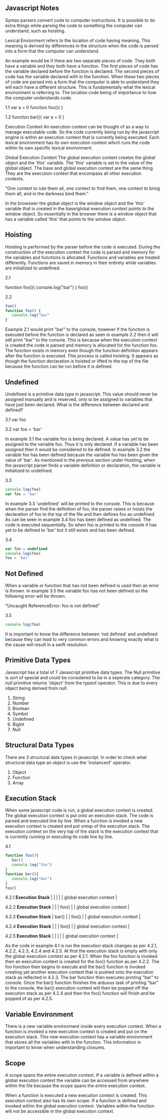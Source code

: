 ## Javascript Notes

Syntax parsers convert code to computer instructions.
It is possible to do extra things while parsing the code to something the computer can understand, such as hoisting.

Lexical Envionment refers to the location of code having meaning. This meaning
is derived by differences in the structure when the code is parsed into a form
that the computer can understand. 

An example would be if there are two separate pieces of code. They both have a
variable and they both have a function. The first pieces of code has the 
variable declared before the function is declared. The second pieces of code 
has the variable declared with in the function. When these two pieces of code
are parsed into a form that the computer is able to understand they will each
have a different structure. This is fundamentally what the lexical environment 
is referring to. The location code being of importance to how the computer 
understands code.

1.1
var a = 0
function foo(){
}

1.2
function bar(){
   var a = 0
}

Execution Context
An execution context can be thought of as a way to manage executable code. So
the code currently being run by the javascript engine is within an execution
context that is currently being executed. Each lexical environment has its own
execution context which runs the code within its own specific lexical 
environment.

Global Execution Context
The global execution context creates the global object and the 'this' variable.
The 'this' variable is set to the value of the global object.
The base and global execution context are the same thing. They are the 
execution context that encompass all other execution contexts. 

"One context to rule them all, one context to find them, one context to bring 
them all, and in the darkness bind them." 

In the browswer the global object is the window object and the 'this' variable
that is created in the base/global execution context points to the window
object. So essentially in the browser there is a window object that has a 
variable called 'this' that points to the window object.

## Hoisting
Hoisting is performed by the parser before the code is executed. 
During the construction of the execution context the code is parsed and memory
for the variables and functions is allocated. Functions and variables are 
treated differently. Functions are saved in memory in their entirety while 
variables are initialized to undefined.

2.1

function foo(){
   console.log("bar")
}
foo()

2.2
```javascript
foo()
function foo() {
   console.log("bar"
}
```

Example 2.1 would print "bar" to the console, however if the function is
executed before the function is declared as seen in example 2.2 then it will 
still print "bar" to the console. This is because when the execution context is
created the code is parsed and memory is allocated for the function foo. The
function exists in memory even though the function definition appears after the
function is executed. This process is called hoisting. It appears as though the
function declaration is hoisted or lifted to the top of the file because the 
function can be run before it is defined.


## Undefined
Undefined is a primitive data type in javascript. This value should never be 
assigned manually and is reserved, only to be assigned to variables that have 
just been declared. What is the difference between declared and defined?

3.1
var foo

3.2
var foo = 'bar'

In example 3.1 the variable foo is being declared. A value has yet to be 
assigned to the variable foo. Thus it is only declared. If a variable has been
assigned then it would be considered to be defined. In example 3.2 the variable
foo has been defined because the variable foo has been given the value of 
'bar'. As mentioned in the previous section under Hoisting, when the javascript
parser finds a variable definition or declaration, the variable is initialized 
to undefined.

3.3
``` javascript
console.log(foo)
var foo = 'bar'
```

In example 3.3 'undefined' will be printed to the console. This is because when
the parser find the definition of foo, the parser raises or hoists the 
declaration of foo to the top of the file and then defines foo as undefined. As
can be seen in example 3.4 foo has been defined as undefined. The code is 
executed sequentially. So when foo is printed to the console it has yet to be 
defined to 'bar' but it still exists and has been defined.

3.4
``` javascript
var foo = undefined
console.log(foo)
foo = 'bar'
```

## Not Defined 
When a variable or function that has not been defined is used then an error
is thrown. In example 3.5 the variable foo has not been defined so the 
following error will be thrown.

"Uncaught ReferenceError: foo is not defined"

3.5
``` javascript
console.log(foo)
```

It is important to know the difference between 'not defined' and undefined 
because they can lead to very common errors and knowing exactly what is the 
cause will result in a swift resolution.

## Primitive Data Types
Javascript has a total of 7 Javascript primitive data types. The Null primitive
is sort of special and could be considered to be in a seperate category. The 
null primitive returns 'object' from the typeof operator. This is due to every
object being derived from null.
1. String
2. Number
3. Boolean
4. Symbol
5. Undefined
6. BigInt
7. Null

## Structural Data Types
There are 3 structural data types in javascript. In order to check what 
structural data type an object is use the 'instanceof' operator.
1. Object
2. Function
3. Array

## Execution Stack
When some javascript code is run, a global execution context is created. The 
global execution context is put onto an execution stack. The code is parsed and
executed line by line. When a function is invoked a new execution context is 
created and put ontop of the execution stack. The execution context on the very
top of the stack is the execution context that is currently running or
executing its code line by line.

4.1
``` javascript
function foo(){
   bar()
   console.log("foo")
}
function bar(){
   console.log("bar")
}
foo()
```
4.2.1
**Execution Stack** 
|                          | 
|                          | 
| global execution context | 

4.2.2
**Execution Stack** 
|                          | 
| foo()                    | 
| global execution context | 

4.2.3
**Execution Stack** 
| bar()                    | 
| foo()                    | 
| global execution context | 

4.2.4
**Execution Stack** 
|                          | 
| foo()                    | 
| global execution context | 
 
4.2.5
**Execution Stack** 
|                          | 
|                          | 
| global execution context | 

As the code in example 4.1 is run the execution stack changes as per 4.2.1,
4.2.2, 4.2.3, 4.2.4 and 4.2.5. At first the execution stack is empty with only
the global execution context as per 4.2.1. When the foo function is invoked 
then an execution context is created for the foo() function as per 4.2.2. The
foo function then begins to execute and the bar() function is invoked creating
yet another execution context that is pushed onto the execution stack as 
reflected in 4.2.3. The bar function then executes printing "bar" to console.
Once the bar() function finishes the arduous task of printing "bar" to the
console, the bar() execution context will then be popped off the execution 
stack as per 4.2.4 and then the foo() function will finish and be popped of as
per 4.2.5. 


## Variable Environment
There is a new variable environment inside every execution context. When a
function is invoked a new execution context is created and put on the execution
stack. This new execution context has a variable environment that stores all 
the variables with in the function. This information is important to know when
understanding closures.

## Scope
A scope spans the entire execution context. If a variable is defined within a 
global execution context the variable can be accessed from anywhere within the
file because the scope spans the entire execution context.

When a function is executed a new execution context is created. This execution
context also has its own scope. If a function is defined and invoked within the
global execution context. Variables within the function will not be accessible 
in the global execution context.
